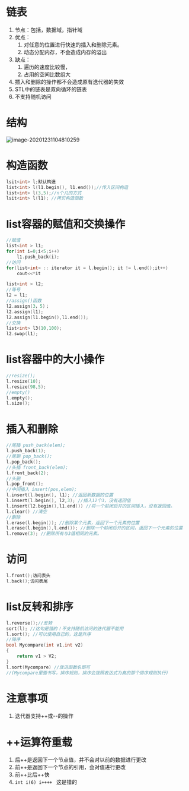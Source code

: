 # 链表
1. 节点：包括，数据域，指针域
2. 优点：
   1. 对任意的位置进行快速的插入和删除元素。
   2. 动态分配内存，不会造成内存的溢出
3. 缺点：
   1. 遍历的速度比较慢，
   2. 占用的空间比数组大
4. 插入和删除的操作都不会造成原有迭代器的失效
5. STL中的链表是双向循环的链表
6. 不支持随机访问

# 结构

![image-20201231104810259](E:\C-NoteBook\泛型编程\STL\assets\image-20201231104810259.png)

# 构造函数
```c++
lsit<int> l;默认构造
list<int> l(l1.begin(), l1.end());//传入区间构造
list<int> l(3,5);//n个几的方式
lsit<int> l(l1); //拷贝构造函数
```
# list容器的赋值和交换操作
```c++
//赋值
list<int > l1;
for(int i=0;i<5;i++)
    l1.push_back(i);
//访问
for(list<int> :: iterator it = l.begin(); it != l.end();it++)
    cout<<*it

list<int > l2;
//等号
l2 = l1;
//assign()函数
l2.assign(3，5)；
l2.assign(l1);
l2.assign(l1.begin(),l1.end());
//交换
list<int> l3(10,100);
l2.swap(l1);
```
# list容器中的大小操作
```c++
//resize();
l.resize(10);
l.resize(98,5);
//empty()
l.empty();
l.size();
```
# 插入和删除
```c++
//尾插 push_back(elem);
l.push_back(1);
//尾删 pop_back();
l.pop_back();
//头插 front_back(elem);
l.front_back(2);
//头删
l.pop_front();
//中间插入 insert(pos,elem);
l.insert(l.begin(), l1); //返回新数据的位置
l.insert(l.begin(), l2,3); //插入12个3，没有返回值
l.insert(l2.begin(),l1.end()) //将一个前闭后开的区间插入，没有返回值。
l.clear() //清空
//删除
l.erase(l.begin()); //删除某个元素，返回下一个元素的位置
l.erase(l.begin(),l.end()); //删除一个前闭后开的区间，返回下一个元素的位置
l.remove(3); //删除所有与3值相同的元素。
```
# 访问
```c++
l.front();访问表头
l.back();访问表尾
```
# list反转和排序
```c++
l.reverse();//反转
sort(l); //这句是错的！不支持随机访问的迭代器不能用
l.sort(); //可以使用自己的，这是升序
//降序
bool Mycompare(int v1,int v2)
{
    return v1 > V2;
}
l.sort(Mycompare) //放进函数名即可
//(Mycompare里面书写，排序规则，排序会按照表达式为真的那个排序规则执行)
```
# 注意事项

1. 迭代器支持++或--的操作



# ++运算符重载

1. 后++是返回下一个节点值，并不会对以前的数据进行更改
2. 前++是返回下一个节点的引用，会对值进行更改
3. 前++比后++快
4. ``int i(6) i++++ `` 这是错的

 



